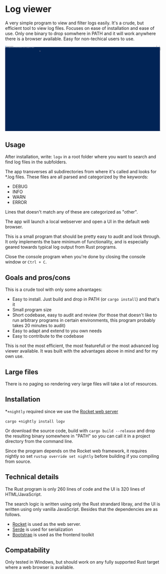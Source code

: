 # Log viewer

A very simple program to view and filter logs easily. It's a crude, but
efficient tool to view log files. Focuses on ease of installation and ease
of use. Only one binary to drop somwhere in PATH and it will work anywhere
there is a browser available. Easy for non-techical users to use.

![Example GIF](assets/logv4.gif)

## Usage

After installation, write: `logv` in a root folder where you want to search and
find log files in the subfolders.

The app transverses all subdirectories from where it's called and looks for
*.log files. These files are all parsed and categorized by the keywords:

- DEBUG
- INFO
- WARN
- ERROR

Lines that doesn't match any of these are categorized as "other".

The app will launch a local webserver and open a UI in the default web browser.

This is a small program that should be pretty easy to audit and look through.
It only implements the bare minimum of functionality, and is especially geared
towards typical log output from Rust programs.

Close the console program when you're done by closing the console window or
`Ctrl + C`.

## Goals and pros/cons

This is a crude tool with only some advantages:

- Easy to install. Just build and drop in PATH (or `cargo install`) and that's it
- Small program size
- Short codebase, easy to audit and review (for those that doesn't like to run arbitrary
programs in certain environments, this program probably takes 20 minutes to audit)
- Easy to adapt and extend to you own needs
- Easy to contribute to the codebase

This is not the most efficient, the most featurefull or the most advanced
log viewer available. It was built with the advantages above in mind and for my
own use.

## Large files

There is no paging so rendering very large files will take a lot of resources.

## Installation

*`+nightly` required since we use the [Rocket web server](https://rocket.rs/)

`cargo +nightly install logv`

Or download the source code, build with `cargo build --release` and drop
the resulting binary somewhere in "PATH" so you can call it in a project
directory from the command line.

Since the program depends on the Rocket web framework, it requires nightly so
set `rustup override set nightly` before building if you compiling from source.

## Technical details

The Rust program is only 260 lines of code and the UI is 320 lines of
HTML/JavaScript.

The search logic is written using only the Rust strandard libray, and the UI is
written using only vanilla JavaScript. Besides that the dependencies are as
follows.

- [Rocket](https://rocket.rs/) is used as the web server.
- [Serde](https://serde.rs/) is used for serialization
- [Bootstrap](https://getbootstrap.com/) is used as the frontend toolkit

## Compatability

Only tested in Windows, but should work on any fully supported Rust target
where a web browser is available.
